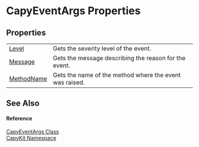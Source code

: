 # CapyEventArgs Properties




## Properties
<table>
<tr>
<td><a href="P_CapyKit_CapyEventArgs_Level">Level</a></td>
<td>Gets the severity level of the event.</td></tr>
<tr>
<td><a href="P_CapyKit_CapyEventArgs_Message">Message</a></td>
<td>Gets the message describing the reason for the event.</td></tr>
<tr>
<td><a href="P_CapyKit_CapyEventArgs_MethodName">MethodName</a></td>
<td>Gets the name of the method where the event was raised.</td></tr>
</table>

## See Also


#### Reference
<a href="T_CapyKit_CapyEventArgs">CapyEventArgs Class</a>  
<a href="N_CapyKit">CapyKit Namespace</a>  
